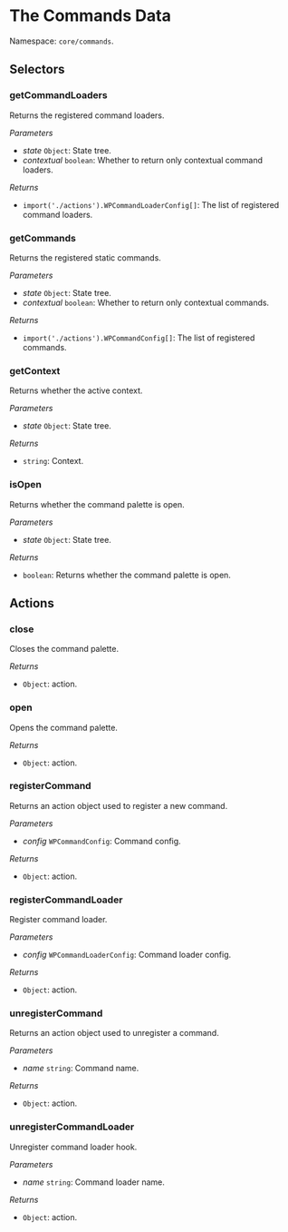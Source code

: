 # The Commands Data

Namespace: `core/commands`.

## Selectors

<!-- START TOKEN(Autogenerated selectors|../../../packages/commands/src/store/selectors.js) -->

### getCommandLoaders

Returns the registered command loaders.

_Parameters_

-   _state_ `Object`: State tree.
-   _contextual_ `boolean`: Whether to return only contextual command loaders.

_Returns_

-   `import('./actions').WPCommandLoaderConfig[]`: The list of registered command loaders.

### getCommands

Returns the registered static commands.

_Parameters_

-   _state_ `Object`: State tree.
-   _contextual_ `boolean`: Whether to return only contextual commands.

_Returns_

-   `import('./actions').WPCommandConfig[]`: The list of registered commands.

### getContext

Returns whether the active context.

_Parameters_

-   _state_ `Object`: State tree.

_Returns_

-   `string`: Context.

### isOpen

Returns whether the command palette is open.

_Parameters_

-   _state_ `Object`: State tree.

_Returns_

-   `boolean`: Returns whether the command palette is open.


<!-- END TOKEN(Autogenerated selectors|../../../packages/commands/src/store/selectors.js) -->

## Actions

<!-- START TOKEN(Autogenerated actions|../../../packages/commands/src/store/actions.js) -->

### close

Closes the command palette.

_Returns_

-   `Object`: action.

### open

Opens the command palette.

_Returns_

-   `Object`: action.

### registerCommand

Returns an action object used to register a new command.

_Parameters_

-   _config_ `WPCommandConfig`: Command config.

_Returns_

-   `Object`: action.

### registerCommandLoader

Register command loader.

_Parameters_

-   _config_ `WPCommandLoaderConfig`: Command loader config.

_Returns_

-   `Object`: action.

### unregisterCommand

Returns an action object used to unregister a command.

_Parameters_

-   _name_ `string`: Command name.

_Returns_

-   `Object`: action.

### unregisterCommandLoader

Unregister command loader hook.

_Parameters_

-   _name_ `string`: Command loader name.

_Returns_

-   `Object`: action.

<!-- END TOKEN(Autogenerated actions|../../../packages/commands/src/store/actions.js) -->
